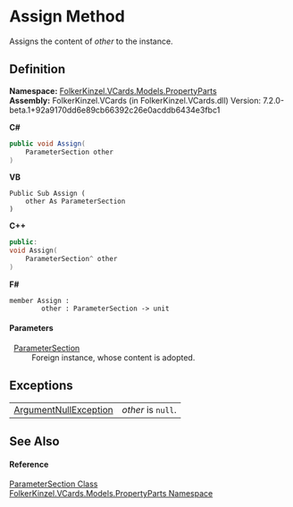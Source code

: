 # Assign Method


Assigns the content of *other* to the instance.



## Definition
**Namespace:** <a href="dbd283d2-4531-056c-7d94-281acad42316.md">FolkerKinzel.VCards.Models.PropertyParts</a>  
**Assembly:** FolkerKinzel.VCards (in FolkerKinzel.VCards.dll) Version: 7.2.0-beta.1+92a9170dd6e89cb66392c26e0acddb6434e3fbc1

**C#**
``` C#
public void Assign(
	ParameterSection other
)
```
**VB**
``` VB
Public Sub Assign ( 
	other As ParameterSection
)
```
**C++**
``` C++
public:
void Assign(
	ParameterSection^ other
)
```
**F#**
``` F#
member Assign : 
        other : ParameterSection -> unit 
```



#### Parameters
<dl><dt>  <a href="9ce61c6e-887e-11ed-315e-910e380fb81e.md">ParameterSection</a></dt><dd>Foreign instance, whose content is adopted.</dd></dl>

## Exceptions
<table>
<tr>
<td><a href="https://learn.microsoft.com/dotnet/api/system.argumentnullexception" target="_blank" rel="noopener noreferrer">ArgumentNullException</a></td>
<td><em>other</em> is <code>null</code>.</td></tr>
</table>

## See Also


#### Reference
<a href="9ce61c6e-887e-11ed-315e-910e380fb81e.md">ParameterSection Class</a>  
<a href="dbd283d2-4531-056c-7d94-281acad42316.md">FolkerKinzel.VCards.Models.PropertyParts Namespace</a>  
